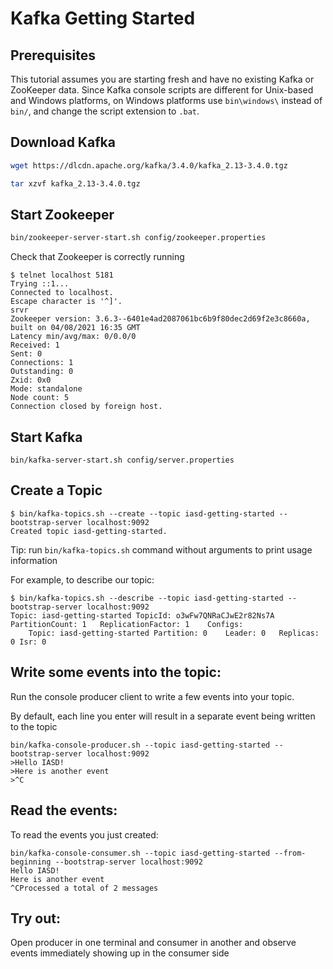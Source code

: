 # Kafka Getting Started

## Prerequisites

This tutorial assumes you are starting fresh and have no existing Kafka or ZooKeeper data. Since Kafka console scripts are different for Unix-based and Windows platforms, on Windows platforms use `bin\windows\` instead of `bin/`, and change the script extension to `.bat`.

## Download Kafka

```bash
wget https://dlcdn.apache.org/kafka/3.4.0/kafka_2.13-3.4.0.tgz

tar xzvf kafka_2.13-3.4.0.tgz
``` 

## Start Zookeeper

```bash
bin/zookeeper-server-start.sh config/zookeeper.properties
```

Check that Zookeeper is correctly running

```
$ telnet localhost 5181
Trying ::1...
Connected to localhost.
Escape character is '^]'.
srvr
Zookeeper version: 3.6.3--6401e4ad2087061bc6b9f80dec2d69f2e3c8660a, built on 04/08/2021 16:35 GMT
Latency min/avg/max: 0/0.0/0
Received: 1
Sent: 0
Connections: 1
Outstanding: 0
Zxid: 0x0
Mode: standalone
Node count: 5
Connection closed by foreign host.
```

## Start Kafka

```
bin/kafka-server-start.sh config/server.properties
```

## Create a Topic

```
$ bin/kafka-topics.sh --create --topic iasd-getting-started --bootstrap-server localhost:9092
Created topic iasd-getting-started.
```

Tip: run `bin/kafka-topics.sh` command without arguments to print usage information

For example, to describe our topic:

```
$ bin/kafka-topics.sh --describe --topic iasd-getting-started --bootstrap-server localhost:9092
Topic: iasd-getting-started	TopicId: o3wFw7QNRaCJwE2r82Ns7A	PartitionCount: 1	ReplicationFactor: 1	Configs:
    Topic: iasd-getting-started	Partition: 0	Leader: 0	Replicas: 0	Isr: 0
```

## Write some events into the topic:

Run the console producer client to write a few events into your topic. 

By default, each line you enter will result in a separate event being written to the topic

```
bin/kafka-console-producer.sh --topic iasd-getting-started --bootstrap-server localhost:9092
>Hello IASD!
>Here is another event
>^C
```

## Read the events:

To read the events you just created:

```
bin/kafka-console-consumer.sh --topic iasd-getting-started --from-beginning --bootstrap-server localhost:9092
Hello IASD!
Here is another event
^CProcessed a total of 2 messages
```

## Try out:

Open producer in one terminal and consumer in another and observe events immediately showing up in the consumer side